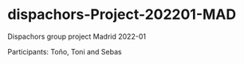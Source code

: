 # dispachors-Project-202201-MAD

Dispachors group project Madrid 2022-01

Participants: Toño, Toni and Sebas
